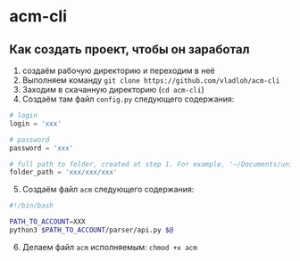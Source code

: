 # acm-cli

## Как создать проект, чтобы он заработал

1. создаём рабочую директорию и переходим в неё
2. Выполняем команду `git clone https://github.com/vladloh/acm-cli`
3. Заходим в скачанную директорию (`cd acm-cli`)
4. Создаём там файл `config.py` следующего содержания:
```python
# login 
login = 'xxx'

# password
password = 'xxx'

# full path to folder, created at step 1. For example, '~/Documents/unic/dp_contests'. 
folder_path = 'xxx/xxx/xxx'
```
5. Создаём файл `acm` следующего содержания:
```bash
#!/bin/bash

PATH_TO_ACCOUNT=XXX
python3 $PATH_TO_ACCOUNT/parser/api.py $@
```
6. Делаем файл `acm` исполняемым: `chmod +x acm`
